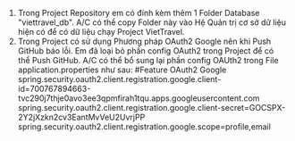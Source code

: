 1. Trong Project Repository em có đính kèm thêm 1 Folder Database "viettravel_db". A/C có thể copy Folder này vào Hệ Quản trị cơ sở dữ liệu hiện có để có dữ liệu chạy Project VietTravel.
2. Trong Project có sử dụng Phương pháp OAuth2 Google nên khi Push GitHub báo lỗi. Em đã loại bỏ phần config OAuth2 trong Project để có thể Push GitHub.
   A/C có thể bổ sung lại phần config OAUth2 trong File application.properties như sau:
   #Feature OAuth2 Google
      spring.security.oauth2.client.registration.google.client-id=700767894663-tvc290j7thje0avo3ee3qpmfirah1tqu.apps.googleusercontent.com
      spring.security.oauth2.client.registration.google.client-secret=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
      spring.security.oauth2.client.registration.google.scope=profile,email
